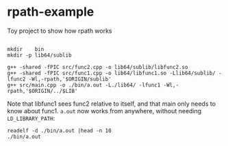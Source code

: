 # rpath-example

Toy project to show how rpath works

```

mkdir    bin
mkdir -p lib64/sublib

g++ -shared -fPIC src/func2.cpp -o lib64/sublib/libfunc2.so
g++ -shared -fPIC src/func1.cpp -o lib64/libfunc1.so -Llib64/sublib/ -lfunc2 -Wl,-rpath,'$ORIGIN/sublib'
g++ src/main.cpp -o ./bin/a.out -L./lib64/ -lfunc1 -Wl,-rpath,'$ORIGIN/../$LIB'
```
Note that libfunc1 sees func2 relative to itself, and that main only needs to know about func1.
`a.out` now works from anywhere, without needing `LD_LIBRARY_PATH`:
```
readelf -d ./bin/a.out |head -n 10
./bin/a.out
```
